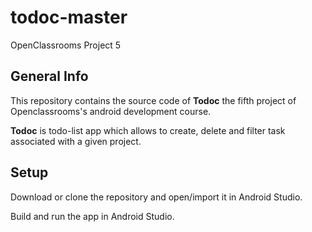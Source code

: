 # todoc-master
OpenClassrooms Project 5

## General Info
This repository contains the source code of **Todoc** the fifth project of Openclassrooms's android development course.

**Todoc** is todo-list app which allows to create, delete and filter task associated with a given project.


## Setup
Download or clone the repository and open/import it in Android Studio.

Build and run the app in Android Studio.
